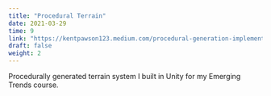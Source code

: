 ```yaml
---
title: "Procedural Terrain"
date: 2021-03-29
time: 9
link: "https://kentpawson123.medium.com/procedural-generation-implementation-d9472d053cef"
draft: false
weight: 2
---
```

Procedurally generated terrain system I built in Unity for my Emerging Trends course.